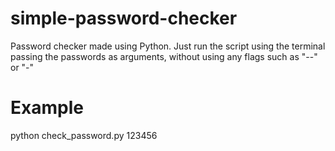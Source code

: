 # simple-password-checker
Password checker made using Python. Just run the script using the terminal passing the passwords as arguments, without using any flags such as "--" or "-"


# Example

python check_password.py 123456
